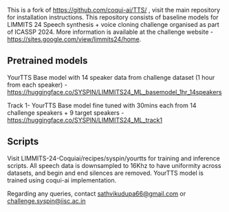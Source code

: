 This is a fork of https://github.com/coqui-ai/TTS/ , visit the main repository for installation instructions. This repository consists of baseline models for LIMMITS 24 Speech synthesis + voice cloning challenge organised as part of ICASSP 2024. More information is available at the challenge website - https://sites.google.com/view/limmits24/home.

Pretrained models
---
YourTTS Base model with 14 speaker data from challenge dataset (1 hour from each speaker) - https://huggingface.co/SYSPIN/LIMMITS24_ML_basemodel_1hr_14speakers

Track 1- YourTTS Base model fine tuned with 30mins each from 14 challenge speakers + 9 target speakers - https://huggingface.co/SYSPIN/LIMMITS24_ML_track1

Scripts
---
Visit LIMMITS-24-Coquiai/recipes/syspin/yourtts for training and inference scripts.
All speech data is downsampled to 16Khz to have uniformity across datasets, and begin and end silences are removed. YourTTS model is trained using coqui-ai implementation.



Regarding any queries, contact sathvikudupa66@gmail.com or challenge.syspin@iisc.ac.in
